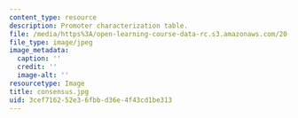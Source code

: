 ```yaml
---
content_type: resource
description: Promoter characterization table.
file: /media/https%3A/open-learning-course-data-rc.s3.amazonaws.com/20-109-laboratory-fundamentals-in-biological-engineering-fall-2007/3cef716252e36fbbd36e4f43cd1be313_consensus.jpg
file_type: image/jpeg
image_metadata:
  caption: ''
  credit: ''
  image-alt: ''
resourcetype: Image
title: consensus.jpg
uid: 3cef7162-52e3-6fbb-d36e-4f43cd1be313
---
```

